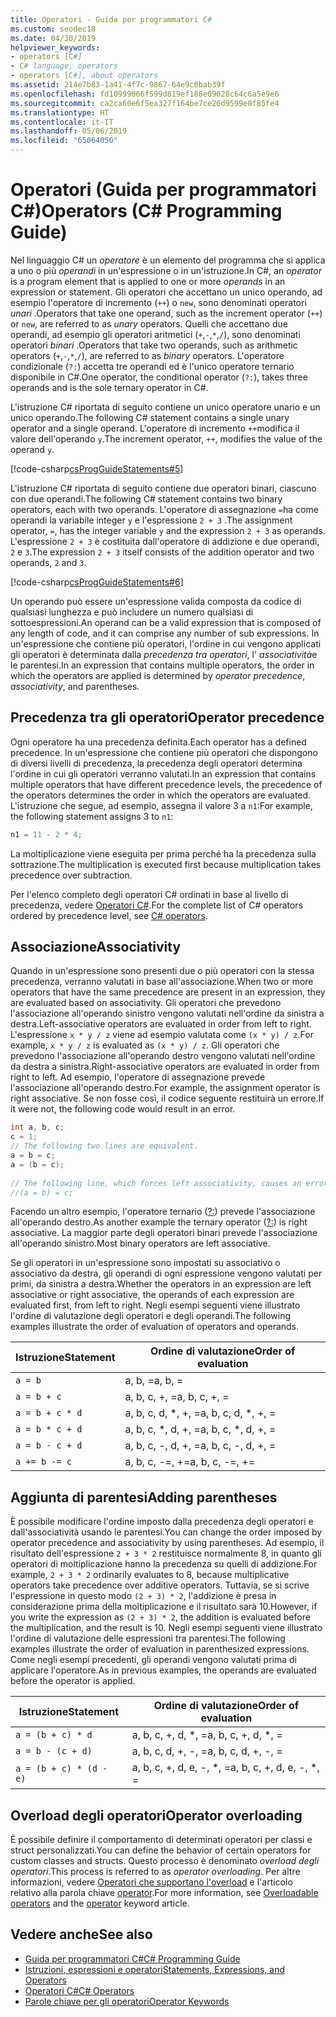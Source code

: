 ```yaml
---
title: Operatori - Guida per programmatori C#
ms.custom: seodec18
ms.date: 04/30/2019
helpviewer_keywords:
- operators [C#]
- C# language, operators
- operators [C#], about operators
ms.assetid: 214e7b83-1a41-4f7c-9867-64e9c0bab39f
ms.openlocfilehash: fd10999066f599d819ef188e09028c64c6a5e9e6
ms.sourcegitcommit: ca2ca60e6f5ea327f164be7ce26d9599e0f85fe4
ms.translationtype: HT
ms.contentlocale: it-IT
ms.lasthandoff: 05/06/2019
ms.locfileid: "65064050"
---
```

# <a name="operators-c-programming-guide"></a><span data-ttu-id="2cfb1-102">Operatori (Guida per programmatori C#)</span><span class="sxs-lookup"><span data-stu-id="2cfb1-102">Operators (C# Programming Guide)</span></span>

<span data-ttu-id="2cfb1-103">Nel linguaggio C# un *operatore* è un elemento del programma che si applica a uno o più *operandi* in un'espressione o in un'istruzione.</span><span class="sxs-lookup"><span data-stu-id="2cfb1-103">In C#, an *operator* is a program element that is applied to one or more *operands* in an expression or statement.</span></span> <span data-ttu-id="2cfb1-104">Gli operatori che accettano un unico operando, ad esempio l'operatore di incremento (`++`) o `new`, sono denominati operatori *unari* .</span><span class="sxs-lookup"><span data-stu-id="2cfb1-104">Operators that take one operand, such as the increment operator (`++`) or `new`, are referred to as *unary* operators.</span></span> <span data-ttu-id="2cfb1-105">Quelli che accettano due operandi, ad esempio gli operatori aritmetici (`+`,`-`,`*`,`/`), sono denominati operatori *binari* .</span><span class="sxs-lookup"><span data-stu-id="2cfb1-105">Operators that take two operands, such as arithmetic operators (`+`,`-`,`*`,`/`), are referred to as *binary* operators.</span></span> <span data-ttu-id="2cfb1-106">L'operatore condizionale (`?:`) accetta tre operandi ed è l'unico operatore ternario disponibile in C#.</span><span class="sxs-lookup"><span data-stu-id="2cfb1-106">One operator, the conditional operator (`?:`), takes three operands and is the sole ternary operator in C#.</span></span>  
  
 <span data-ttu-id="2cfb1-107">L'istruzione C# riportata di seguito contiene un unico operatore unario e un unico operando.</span><span class="sxs-lookup"><span data-stu-id="2cfb1-107">The following C# statement contains a single unary operator and a single operand.</span></span> <span data-ttu-id="2cfb1-108">L'operatore di incremento `++`modifica il valore dell'operando `y`.</span><span class="sxs-lookup"><span data-stu-id="2cfb1-108">The increment operator, `++`, modifies the value of the operand `y`.</span></span>  
  
 [!code-csharp[csProgGuideStatements#5](~/samples/snippets/csharp/VS_Snippets_VBCSharp/csProgGuideStatements/CS/Statements.cs#5)]  
  
 <span data-ttu-id="2cfb1-109">L'istruzione C# riportata di seguito contiene due operatori binari, ciascuno con due operandi.</span><span class="sxs-lookup"><span data-stu-id="2cfb1-109">The following C# statement contains two binary operators, each with two operands.</span></span> <span data-ttu-id="2cfb1-110">L'operatore di assegnazione `=`ha come operandi la variabile integer `y` e l'espressione `2 + 3` .</span><span class="sxs-lookup"><span data-stu-id="2cfb1-110">The assignment operator, `=`, has the integer variable `y` and the expression `2 + 3` as operands.</span></span> <span data-ttu-id="2cfb1-111">L'espressione `2 + 3` è costituita dall'operatore di addizione e due operandi, `2` e `3`.</span><span class="sxs-lookup"><span data-stu-id="2cfb1-111">The expression `2 + 3` itself consists of the addition operator and two operands, `2` and `3`.</span></span>  
  
 [!code-csharp[csProgGuideStatements#6](~/samples/snippets/csharp/VS_Snippets_VBCSharp/csProgGuideStatements/CS/Statements.cs#6)]  
  
<span data-ttu-id="2cfb1-112">Un operando può essere un'espressione valida composta da codice di qualsiasi lunghezza e può includere un numero qualsiasi di sottoespressioni.</span><span class="sxs-lookup"><span data-stu-id="2cfb1-112">An operand can be a valid expression that is composed of any length of code, and it can comprise any number of sub expressions.</span></span> <span data-ttu-id="2cfb1-113">In un'espressione che contiene più operatori, l'ordine in cui vengono applicati gli operatori è determinata dalla *precedenza tra operatori*, l' *associatività*e le parentesi.</span><span class="sxs-lookup"><span data-stu-id="2cfb1-113">In an expression that contains multiple operators, the order in which the operators are applied is determined by *operator precedence*, *associativity*, and parentheses.</span></span>  

## <a name="operator-precedence"></a><span data-ttu-id="2cfb1-114">Precedenza tra gli operatori</span><span class="sxs-lookup"><span data-stu-id="2cfb1-114">Operator precedence</span></span>
  
<span data-ttu-id="2cfb1-115">Ogni operatore ha una precedenza definita.</span><span class="sxs-lookup"><span data-stu-id="2cfb1-115">Each operator has a defined precedence.</span></span> <span data-ttu-id="2cfb1-116">In un'espressione che contiene più operatori che dispongono di diversi livelli di precedenza, la precedenza degli operatori determina l'ordine in cui gli operatori verranno valutati.</span><span class="sxs-lookup"><span data-stu-id="2cfb1-116">In an expression that contains multiple operators that have different precedence levels, the precedence of the operators determines the order in which the operators are evaluated.</span></span> <span data-ttu-id="2cfb1-117">L'istruzione che segue, ad esempio, assegna il valore 3 a `n1`:</span><span class="sxs-lookup"><span data-stu-id="2cfb1-117">For example, the following statement assigns 3 to `n1`:</span></span>

```csharp
n1 = 11 - 2 * 4;
```

<span data-ttu-id="2cfb1-118">La moltiplicazione viene eseguita per prima perché ha la precedenza sulla sottrazione.</span><span class="sxs-lookup"><span data-stu-id="2cfb1-118">The multiplication is executed first because multiplication takes precedence over subtraction.</span></span>

<span data-ttu-id="2cfb1-119">Per l'elenco completo degli operatori C# ordinati in base al livello di precedenza, vedere [Operatori C#](../../language-reference/operators/index.md).</span><span class="sxs-lookup"><span data-stu-id="2cfb1-119">For the complete list of C# operators ordered by precedence level, see [C# operators](../../language-reference/operators/index.md).</span></span>
  
## <a name="associativity"></a><span data-ttu-id="2cfb1-120">Associazione</span><span class="sxs-lookup"><span data-stu-id="2cfb1-120">Associativity</span></span>

 <span data-ttu-id="2cfb1-121">Quando in un'espressione sono presenti due o più operatori con la stessa precedenza, verranno valutati in base all'associazione.</span><span class="sxs-lookup"><span data-stu-id="2cfb1-121">When two or more operators that have the same precedence are present in an expression, they are evaluated based on associativity.</span></span> <span data-ttu-id="2cfb1-122">Gli operatori che prevedono l'associazione all'operando sinistro vengono valutati nell'ordine da sinistra a destra.</span><span class="sxs-lookup"><span data-stu-id="2cfb1-122">Left-associative operators are evaluated in order from left to right.</span></span> <span data-ttu-id="2cfb1-123">L'espressione `x * y / z` viene ad esempio valutata come `(x * y) / z`.</span><span class="sxs-lookup"><span data-stu-id="2cfb1-123">For example, `x * y / z` is evaluated as `(x * y) / z`.</span></span> <span data-ttu-id="2cfb1-124">Gli operatori che prevedono l'associazione all'operando destro vengono valutati nell'ordine da destra a sinistra.</span><span class="sxs-lookup"><span data-stu-id="2cfb1-124">Right-associative operators are evaluated in order from right to left.</span></span> <span data-ttu-id="2cfb1-125">Ad esempio, l'operatore di assegnazione prevede l'associazione all'operando destro.</span><span class="sxs-lookup"><span data-stu-id="2cfb1-125">For example, the assignment operator is right associative.</span></span> <span data-ttu-id="2cfb1-126">Se non fosse così, il codice seguente restituirà un errore.</span><span class="sxs-lookup"><span data-stu-id="2cfb1-126">If it were not, the following code would result in an error.</span></span>  
  
```csharp  
int a, b, c;  
c = 1;  
// The following two lines are equivalent.  
a = b = c;  
a = (b = c);  
  
// The following line, which forces left associativity, causes an error.  
//(a = b) = c;  
```  
  
 <span data-ttu-id="2cfb1-127">Facendo un altro esempio, l'operatore ternario ([?:](../../../csharp/language-reference/operators/conditional-operator.md)) prevede l'associazione all'operando destro.</span><span class="sxs-lookup"><span data-stu-id="2cfb1-127">As another example the ternary operator ([?:](../../../csharp/language-reference/operators/conditional-operator.md)) is right associative.</span></span> <span data-ttu-id="2cfb1-128">La maggior parte degli operatori binari prevede l'associazione all'operando sinistro.</span><span class="sxs-lookup"><span data-stu-id="2cfb1-128">Most binary operators are left associative.</span></span>  
  
 <span data-ttu-id="2cfb1-129">Se gli operatori in un'espressione sono impostati su associativo o associativo da destra, gli operandi di ogni espressione vengono valutati per primi, da sinistra a destra.</span><span class="sxs-lookup"><span data-stu-id="2cfb1-129">Whether the operators in an expression are left associative or right associative, the operands of each expression are evaluated first, from left to right.</span></span> <span data-ttu-id="2cfb1-130">Negli esempi seguenti viene illustrato l'ordine di valutazione degli operatori e degli operandi.</span><span class="sxs-lookup"><span data-stu-id="2cfb1-130">The following examples illustrate the order of evaluation of operators and operands.</span></span>  
  
|<span data-ttu-id="2cfb1-131">Istruzione</span><span class="sxs-lookup"><span data-stu-id="2cfb1-131">Statement</span></span>|<span data-ttu-id="2cfb1-132">Ordine di valutazione</span><span class="sxs-lookup"><span data-stu-id="2cfb1-132">Order of evaluation</span></span>|  
|---------------|-------------------------|  
|`a = b`|<span data-ttu-id="2cfb1-133">a, b, =</span><span class="sxs-lookup"><span data-stu-id="2cfb1-133">a, b, =</span></span>|  
|`a = b + c`|<span data-ttu-id="2cfb1-134">a, b, c, +, =</span><span class="sxs-lookup"><span data-stu-id="2cfb1-134">a, b, c, +, =</span></span>|  
|`a = b + c * d`|<span data-ttu-id="2cfb1-135">a, b, c, d, \*, +, =</span><span class="sxs-lookup"><span data-stu-id="2cfb1-135">a, b, c, d, \*, +, =</span></span>|  
|`a = b * c + d`|<span data-ttu-id="2cfb1-136">a, b, c, \*, d, +, =</span><span class="sxs-lookup"><span data-stu-id="2cfb1-136">a, b, c, \*, d, +, =</span></span>|  
|`a = b - c + d`|<span data-ttu-id="2cfb1-137">a, b, c, -, d, +, =</span><span class="sxs-lookup"><span data-stu-id="2cfb1-137">a, b, c, -, d, +, =</span></span>|  
|`a += b -= c`|<span data-ttu-id="2cfb1-138">a, b, c, -=, +=</span><span class="sxs-lookup"><span data-stu-id="2cfb1-138">a, b, c, -=, +=</span></span>|  
  
## <a name="adding-parentheses"></a><span data-ttu-id="2cfb1-139">Aggiunta di parentesi</span><span class="sxs-lookup"><span data-stu-id="2cfb1-139">Adding parentheses</span></span>

 <span data-ttu-id="2cfb1-140">È possibile modificare l'ordine imposto dalla precedenza degli operatori e dall'associatività usando le parentesi.</span><span class="sxs-lookup"><span data-stu-id="2cfb1-140">You can change the order imposed by operator precedence and associativity by using parentheses.</span></span> <span data-ttu-id="2cfb1-141">Ad esempio, il risultato dell'espressione `2 + 3 * 2` restituisce normalmente 8, in quanto gli operatori di moltiplicazione hanno la precedenza su quelli di addizione.</span><span class="sxs-lookup"><span data-stu-id="2cfb1-141">For example, `2 + 3 * 2` ordinarily evaluates to 8, because multiplicative operators take precedence over additive operators.</span></span> <span data-ttu-id="2cfb1-142">Tuttavia, se si scrive l'espressione in questo modo `(2 + 3) * 2`, l'addizione è presa in considerazione prima della moltiplicazione e il risultato sarà 10.</span><span class="sxs-lookup"><span data-stu-id="2cfb1-142">However, if you write the expression as `(2 + 3) * 2`, the addition is evaluated before the multiplication, and the result is 10.</span></span> <span data-ttu-id="2cfb1-143">Negli esempi seguenti viene illustrato l'ordine di valutazione delle espressioni tra parentesi.</span><span class="sxs-lookup"><span data-stu-id="2cfb1-143">The following examples illustrate the order of evaluation in parenthesized expressions.</span></span> <span data-ttu-id="2cfb1-144">Come negli esempi precedenti, gli operandi vengono valutati prima di applicare l'operatore.</span><span class="sxs-lookup"><span data-stu-id="2cfb1-144">As in previous examples, the operands are evaluated before the operator is applied.</span></span>  
  
|<span data-ttu-id="2cfb1-145">Istruzione</span><span class="sxs-lookup"><span data-stu-id="2cfb1-145">Statement</span></span>|<span data-ttu-id="2cfb1-146">Ordine di valutazione</span><span class="sxs-lookup"><span data-stu-id="2cfb1-146">Order of evaluation</span></span>|  
|---------------|-------------------------|  
|`a = (b + c) * d`|<span data-ttu-id="2cfb1-147">a, b, c, +, d, \*, =</span><span class="sxs-lookup"><span data-stu-id="2cfb1-147">a, b, c, +, d, \*, =</span></span>|  
|`a = b - (c + d)`|<span data-ttu-id="2cfb1-148">a, b, c, d, +, -, =</span><span class="sxs-lookup"><span data-stu-id="2cfb1-148">a, b, c, d, +, -, =</span></span>|  
|`a = (b + c) * (d - e)`|<span data-ttu-id="2cfb1-149">a, b, c, +, d, e, -, \*, =</span><span class="sxs-lookup"><span data-stu-id="2cfb1-149">a, b, c, +, d, e, -, \*, =</span></span>|  
  
## <a name="operator-overloading"></a><span data-ttu-id="2cfb1-150">Overload degli operatori</span><span class="sxs-lookup"><span data-stu-id="2cfb1-150">Operator overloading</span></span>

<span data-ttu-id="2cfb1-151">È possibile definire il comportamento di determinati operatori per classi e struct personalizzati.</span><span class="sxs-lookup"><span data-stu-id="2cfb1-151">You can define the behavior of certain operators for custom classes and structs.</span></span> <span data-ttu-id="2cfb1-152">Questo processo è denominato *overload degli operatori*.</span><span class="sxs-lookup"><span data-stu-id="2cfb1-152">This process is referred to as *operator overloading*.</span></span> <span data-ttu-id="2cfb1-153">Per altre informazioni, vedere [Operatori che supportano l'overload](overloadable-operators.md) e l'articolo relativo alla parola chiave [operator](../../language-reference/keywords/operator.md).</span><span class="sxs-lookup"><span data-stu-id="2cfb1-153">For more information, see [Overloadable operators](overloadable-operators.md) and the [operator](../../language-reference/keywords/operator.md) keyword article.</span></span>
  
## <a name="see-also"></a><span data-ttu-id="2cfb1-154">Vedere anche</span><span class="sxs-lookup"><span data-stu-id="2cfb1-154">See also</span></span>

- [<span data-ttu-id="2cfb1-155">Guida per programmatori C#</span><span class="sxs-lookup"><span data-stu-id="2cfb1-155">C# Programming Guide</span></span>](../index.md)
- [<span data-ttu-id="2cfb1-156">Istruzioni, espressioni e operatori</span><span class="sxs-lookup"><span data-stu-id="2cfb1-156">Statements, Expressions, and Operators</span></span>](index.md)
- [<span data-ttu-id="2cfb1-157">Operatori C#</span><span class="sxs-lookup"><span data-stu-id="2cfb1-157">C# Operators</span></span>](../../language-reference/operators/index.md)
- [<span data-ttu-id="2cfb1-158">Parole chiave per gli operatori</span><span class="sxs-lookup"><span data-stu-id="2cfb1-158">Operator Keywords</span></span>](../../language-reference/keywords/operator-keywords.md)
